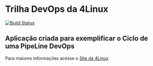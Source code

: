 # Trilha DevOps da 4Linux

<!-- Altere a Flag abaixo com sua URL do Travis -->
[![Build Status](https://travis-ci.org/luizz9421/DevOpsLab-HelloWorld.svg?branch=master)](https://travis-ci.org/luizz9421/DevOpsLab-HelloWorld)

## Aplicação criada para exemplificar o Ciclo de uma PipeLine DevOps


Para maiores informações acesse o [Site da 4Linux](https://www.4linux.com.br/cursos/devops)
